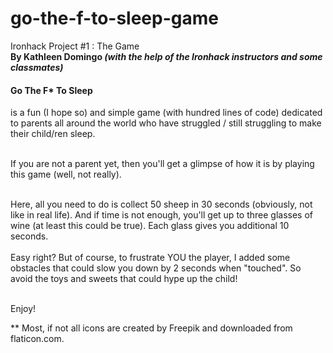 # go-the-f-to-sleep-game
Ironhack Project #1 : The Game<br>
<b>By Kathleen Domingo <i>(with the help of the Ironhack instructors and some classmates)</i></b>

<h4>Go The F* To Sleep</h4> is a fun (I hope so) and simple game (with hundred lines of code)
dedicated to parents all around the world who have struggled / still struggling to make their child/ren sleep.<br><br>

If you are not a parent yet, then you'll get a glimpse of how it is by playing this game (well, not really).<br><br>

Here, all you need to do is collect 50 sheep in 30 seconds (obviously, not like in real life). And if time is not enough, you'll get up to three glasses of wine (at least this could be true).
Each glass gives you additional 10 seconds. <br><br>
Easy right? But of course, to frustrate YOU the player, I added some obstacles that
could slow you down by 2 seconds when "touched". So avoid the toys and sweets that could hype up the child!<br><br>

Enjoy!

**  Most, if not all icons are created by Freepik and downloaded from flaticon.com.
